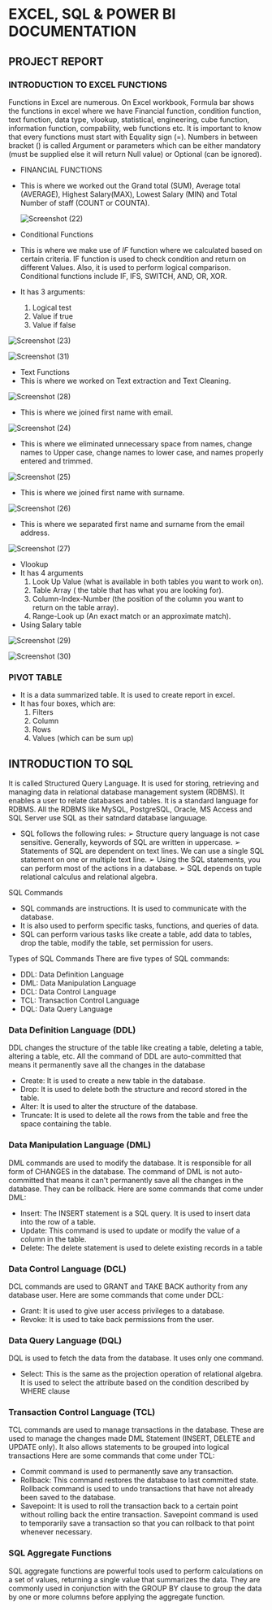 # EXCEL, SQL & POWER BI DOCUMENTATION

## PROJECT REPORT

### INTRODUCTION TO EXCEL FUNCTIONS
Functions in Excel are numerous. On Excel workbook, Formula bar shows the functions in excel where we have Financial function, condition function, text function, data type, vlookup, statistical, engineering, cube function, information function, compability, web functions etc. It is important to know that every functions must start with Equality sign (=). Numbers in between bracket () is called Argument or parameters which can be either mandatory (must be supplied else it will return Null value) or Optional (can be ignored).

- FINANCIAL FUNCTIONS
- This is where we worked out the Grand total (SUM), Average total (AVERAGE), Highest Salary(MAX), Lowest Salary (MIN) and Total Number of staff (COUNT or COUNTA).
 
  ![Screenshot (22)](https://github.com/user-attachments/assets/8f5cf76b-71aa-42e5-a633-45613d9ce1ff)

- Conditional Functions
- This is where we make use of *IF* function where we calculated based on certain criteria. IF function is used to check condition and return on different Values. Also, it is used to perform logical comparison. Conditional functions include IF, IFS, SWITCH, AND, OR, XOR.
  
- It has 3 arguments:
  1. Logical test
  2. Value if true
  3. Value if false
     
![Screenshot (23)](https://github.com/user-attachments/assets/17098625-5c55-4c9e-a7f1-240560876529)

![Screenshot (31)](https://github.com/user-attachments/assets/38b6ecf3-349c-4f69-9321-702f2cf5ef23)


  - Text Functions
  - This is where we worked on Text extraction and Text Cleaning.
    
![Screenshot (28)](https://github.com/user-attachments/assets/bbdf4866-a0fa-459b-b5fe-3bcc7e7f53a7)

- This is where we joined first name with email.
  
![Screenshot (24)](https://github.com/user-attachments/assets/2c1df86f-aa9e-451b-be1e-0105906fe88c)

- This is where we eliminated unnecessary space from names, change names to Upper case, change names to lower case, and names properly entered and trimmed.
  
![Screenshot (25)](https://github.com/user-attachments/assets/67a66df8-e51f-4dbb-852d-a5f71c6c565d)

- This is where we joined first name with surname.
  
![Screenshot (26)](https://github.com/user-attachments/assets/aa951a0b-4745-4b73-96f1-7f451d780299)

- This is where we separated first name and surname from the email address.
  
![Screenshot (27)](https://github.com/user-attachments/assets/b5d2d9cb-2135-466b-b56d-de7afcd3fc16)


- Vlookup
- It has 4 arguments
  1. Look Up Value (what is available in both tables you want to work on).
  2. Table Array ( the table that has what you are looking for).
  3. Column-Index-Number (the position of the column you want to return on the table array).
  4. Range-Look up (An exact match or an approximate match).
- Using Salary table

![Screenshot (29)](https://github.com/user-attachments/assets/12a4697d-d3bf-4d3e-b715-12c8c8495e98)

![Screenshot (30)](https://github.com/user-attachments/assets/9bca8dbd-93af-49f7-9040-a1dbe21e7d70)

### PIVOT TABLE
- It is a data summarized table. It is used to create report in excel.
- It has four boxes, which are:
  1. Filters
  2. Column
  3. Rows
  4. Values (which can be sum up)
 



  
## INTRODUCTION TO SQL
It is called Structured Query Language. 
It is used for storing, retrieving and managing data in relational database management system (RDBMS). It enables a user to relate databases and tables. It is a standard language for RDBMS. All the RDBMS like MySQL, PostgreSQL, Oracle, MS Access and SQL Server use SQL as their satndard database languuage.

- SQL follows the following rules: 
➢ Structure query language is not case sensitive. Generally, keywords of SQL are written in uppercase. 
➢ Statements of SQL are dependent on text lines. We can use a single SQL statement on one or multiple text line. 
➢ Using the SQL statements, you can perform most of the actions in a database. 
➢ SQL depends on tuple relational calculus and relational algebra.

SQL Commands
 - SQL commands are instructions. It is used to communicate with the database.
 - It is also used to perform specific tasks, functions, and queries of data.
 - SQL can perform various tasks like create a table, add data to tables, drop the table, modify the table, set permission 
for users.
 
 Types of SQL Commands 
There are five types of SQL commands: 
- DDL: Data Definition Language
-  DML: Data Manipulation Language
-  DCL: Data Control Language
- TCL: Transaction Control Language
- DQL: Data Query Language


### Data Definition Language (DDL) 
DDL changes the structure of the table like creating a table, deleting a table, altering a table, etc. All the command of DDL are auto-committed that means it permanently save all the changes in the database

- Create: It is used to create a new table in the database.
- Drop: It is used to delete both the structure and record stored in the table.
- Alter: It is used to alter the structure of the database.
- Truncate: It is used to delete all the rows from the table and free the space containing the table. 

### Data Manipulation Language (DML)
DML commands are used to modify the database. It is responsible for all form of CHANGES in the database. The command of DML is not auto-committed that means it can't permanently save all the changes in the database. They can be rollback.
 Here are some commands that come under DML: 
- Insert: The INSERT statement is a SQL query. It is used to insert data into the row of a table.
-  Update: This command is used to update or modify the value of a column in the table.
-  Delete: The delete statement is used to delete existing records in a table

### Data Control Language (DCL)
 DCL commands are used to GRANT and TAKE BACK authority from any database user.
 Here are some commands that come under DCL: 
 - Grant: It is used to give user access privileges to a database.
 - Revoke: It is used to take back permissions from the user.
   
 ### Data Query Language (DQL)
 DQL is used to fetch the data from the database. It uses only one command.
 - Select: This is the same as the projection operation of relational algebra.
 It is used to select the attribute based on the condition described by WHERE clause

### Transaction Control Language (TCL)
 TCL commands are used to manage transactions in the database. These are used to manage the changes made DML 
Statement (INSERT, DELETE and UPDATE only). It also allows statements to be grouped into logical transactions
 Here are some commands that come under TCL:
- Commit command is used to permanently  save any transaction.
- Rollback: This command restores the database to last committed state. Rollback command is used to undo transactions that have not already been saved to the database. 
- Savepoint: It is used to roll the transaction back to a certain point without rolling back the entire transaction. Savepoint command is used to temporarily save a transaction so that you can rollback to that point whenever necessary.

###  SQL Aggregate Functions
 SQL aggregate functions are powerful tools used to perform calculations on a set of values, returning a single value that summarizes the data. They are commonly used in conjunction with the GROUP BY clause to group the data by one or more columns before applying the aggregate function.

